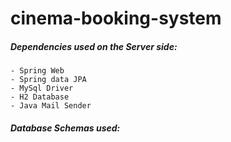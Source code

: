 # cinema-booking-system

##### Dependencies used on the Server side:
```
- Spring Web
- Spring data JPA
- MySql Driver
- H2 Database
- Java Mail Sender
```

##### Database Schemas used:
```
```